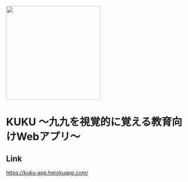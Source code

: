 <img src="https://user-images.githubusercontent.com/67136466/166087357-6d2b873f-66d8-4513-9bdb-455e825e46de.svg" width="256px">

# KUKU ～九九を視覚的に覚える教育向けWebアプリ～
## Link
https://kuku-app.herokuapp.com/
